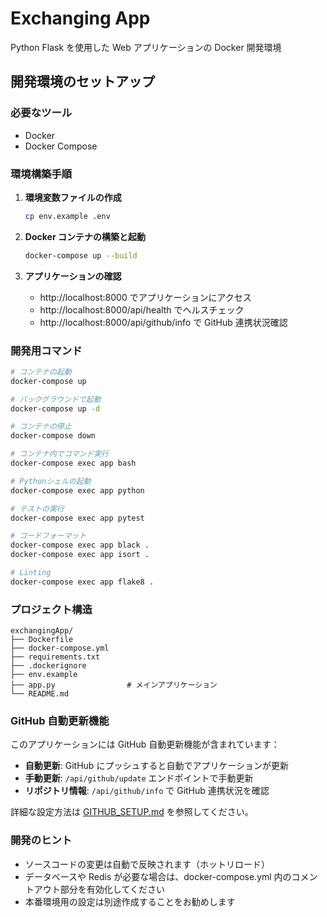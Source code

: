 # Exchanging App

Python Flask を使用した Web アプリケーションの Docker 開発環境

## 開発環境のセットアップ

### 必要なツール

- Docker
- Docker Compose

### 環境構築手順

1. **環境変数ファイルの作成**

   ```bash
   cp env.example .env
   ```

2. **Docker コンテナの構築と起動**

   ```bash
   docker-compose up --build
   ```

3. **アプリケーションの確認**
   - http://localhost:8000 でアプリケーションにアクセス
   - http://localhost:8000/api/health でヘルスチェック
   - http://localhost:8000/api/github/info で GitHub 連携状況確認

### 開発用コマンド

```bash
# コンテナの起動
docker-compose up

# バックグラウンドで起動
docker-compose up -d

# コンテナの停止
docker-compose down

# コンテナ内でコマンド実行
docker-compose exec app bash

# Pythonシェルの起動
docker-compose exec app python

# テストの実行
docker-compose exec app pytest

# コードフォーマット
docker-compose exec app black .
docker-compose exec app isort .

# Linting
docker-compose exec app flake8 .
```

### プロジェクト構造

```
exchangingApp/
├── Dockerfile
├── docker-compose.yml
├── requirements.txt
├── .dockerignore
├── env.example
├── app.py                # メインアプリケーション
└── README.md
```

### GitHub 自動更新機能

このアプリケーションには GitHub 自動更新機能が含まれています：

- **自動更新**: GitHub にプッシュすると自動でアプリケーションが更新
- **手動更新**: `/api/github/update` エンドポイントで手動更新
- **リポジトリ情報**: `/api/github/info` で GitHub 連携状況を確認

詳細な設定方法は [GITHUB_SETUP.md](GITHUB_SETUP.md) を参照してください。

### 開発のヒント

- ソースコードの変更は自動で反映されます（ホットリロード）
- データベースや Redis が必要な場合は、docker-compose.yml 内のコメントアウト部分を有効化してください
- 本番環境用の設定は別途作成することをお勧めします
